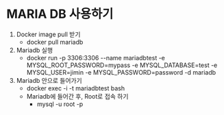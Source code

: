 # MARIA DB 사용하기
1. Docker image pull 받기
      * docker pull mariadb
2. Mariadb 실행
      * docker run -p 3306:3306 --name mariadbtest -e MYSQL_ROOT_PASSWORD=mypass -e MYSQL_DATABASE=test -e MYSQL_USER=jimin -e MYSQL_PASSWORD=password -d mariadb
3. Mariadb 안으로 들어가기
      * docker exec -i -t mariadbtest bash
      * Mariadb에 들어간 후, Root로 접속 하기
          * mysql -u root -p
